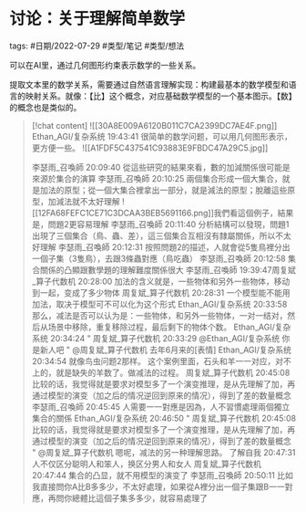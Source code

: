 # 讨论：关于理解简单数学

tags: #日期/2022-07-29 #类型/笔记 #类型/想法 


可以在AI里，通过几何图形约束表示数学的一些关系。

提取文本里的数学关系，需要通过自然语言理解实现：构建最基本的数学模型和语言的映射关系。就像：【比】这个概念，对应基础数学模型的一个基本图示。【数】的概念也是类似的。


> [!chat content]
> ![[30A8E009A6120B011C7CA2399DC7AE4F.png]]
> Ethan_AGI/复杂系统  19:43:41
> 很简单的数学问题，可以用几何图形表示，更方便一些。
> ![[A1FDF5C437541C93883E9FBDC47A29C5.jpg]]
> 
> 李瑟雨_召喚師  20:09:40
> 從這些研究的結果來看，數的加減關係很可能是來源於集合的演算
> 李瑟雨_召喚師  20:10:25
> 兩個集合形成一個大集合，就是加法的原型；從一個大集合裡拿出一部分，就是減法的原型；脫離這些原型，加減法就不太好理解
> ![[12FA68FEFC1CE71C3DCAA3BEB5691166.png]]我們看這個例子，結果是，問題2更容易理解
> 李瑟雨_召喚師  20:11:40
> 分析結構可以發現，問題1出現了三個集合（鳥、蟲、差），這三個集合互相沒有隸屬關係，所以不太好理解
> 李瑟雨_召喚師  20:12:31
> 按照問題2的描述，人就會從5隻鳥裡分出一個子集（3隻鳥），去跟3條蟲對應（鳥吃蟲）
> 李瑟雨_召喚師  20:12:58
> 集合關係的凸顯跟數學題的理解難度關係很大
> 李瑟雨_召喚師  19:39:47周复斌_算子代数机  20:28:00
> 加法的含义就是，一些物体和另外一些物体，移动到一起，变成了多少物体
> 周复斌_算子代数机  20:28:31
> 一个模型能不能用加法，取决于模型可不可以化为这个形式
> Ethan_AGI/复杂系统  20:33:58
> 那么，减法是否可以认为是：一些物体，和另外一些物体，一对一结对，然后从场景中移除，重复移除过程，最后剩下的物体个数。
> Ethan_AGI/复杂系统  20:34:24
> " 周复斌_算子代数机 20:33:29
> @Ethan_AGI/复杂系统 你是新人吧 "
> @周复斌_算子代数机 去年6月来的[表情]
> Ethan_AGI/复杂系统  20:34:54
> 就像鸟虫问题2那样。
> 这个案例里面，石头和羊一一对应，对不上的，就是缺失的羊数了。做减法的过程。
> 周复斌_算子代数机  20:45:08
> 比较的话，我觉得就是要求对模型多了一个演变推理，是从先理解了加，再通过模型的演变（加之后的情况逆回到原来的情况），得到了差的数量概念
> 李瑟雨_召喚師  20:45:45
> 人需要一一對應是因為，人不習慣處理兩個獨立集合的關係
> Ethan_AGI/复杂系统  20:46:50
> " 周复斌_算子代数机 20:45:08
> 比较的话，我觉得就是要求对模型多了一个演变推理，是从先理解了加，再通过模型的演变（加之后的情况逆回到原来的情况），得到了差的数量概念 "
> @周复斌_算子代数机 嗯呢，减法的另一种理解思路。
> 了解自我  20:47:31
> 人不仅区分聪明人和笨人，换区分男人和女人
> 周复斌_算子代数机  20:47:44
> 集合的凸显，就不用模型的演变了
> 李瑟雨_召喚師  20:50:11
> 比如我直接問你A比B多多少，不太好處理，如果從A裡分出一個子集跟B一一對應，再問你總體比這個子集多多少，就容易處理了
> 
